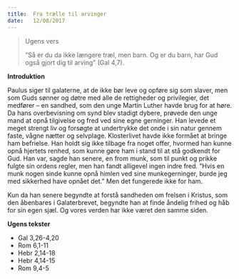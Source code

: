 ```yaml
---
title:  Fra trælle til arvinger
date:   12/08/2017
---
```


> <p>Ugens vers</p>
> ”Så er du da ikke længere træl, men barn. Og er du barn, har Gud også gjort dig til arving” (Gal 4,7).

**Introduktion**

Paulus siger til galaterne, at de ikke bør leve og opføre sig som slaver, men som Guds sønner og døtre med alle de rettigheder og privilegier, det medfører – en sandhed, som den unge Martin Luther havde brug for at høre. Da hans overbevisning om synd blev stadigt dybere, prøvede den unge mand at opnå tilgivelse og fred ved sine egne gerninger. Han levede et meget strengt liv og forsøgte at undertrykke det onde i sin natur gennem faste, vågne nætter og selvplage. Klosterlivet havde ikke formået at bringe ham befrielse. Han holdt sig ikke tilbage fra noget offer, hvormed han kunne opnå hjertets renhed, som kunne gøre ham i stand til at stå godkendt for Gud. Han var, sagde han senere, en from munk, som til punkt og prikke fulgte sin ordens regler, men han fandt alligevel ingen indre fred. ”Hvis en munk nogen sinde kunne opnå himlen ved sine munkegerninger, burde jeg med sikkerhed have opnået det.” Men det fungerede ikke for ham.

Kun da han senere begyndte at forstå sandheden om frelsen i Kristus, som den åbenbares i Galaterbrevet, begyndte han at finde åndelig frihed og håb for sin egen sjæl. Og vores verden har ikke været den samme siden.

**Ugens tekster**

* Gal 3,26-4,20
* Rom 6,1-11
* Hebr 2,14-18
* Hebr 4,14-15 
* Rom 9,4-5
